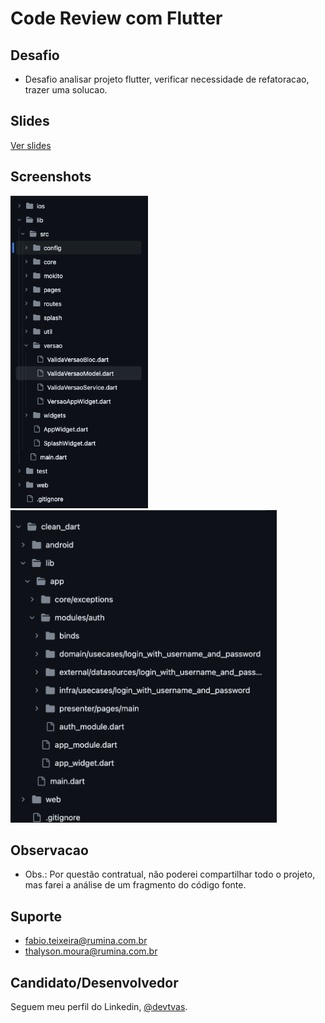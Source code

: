 <h1>Code Review com Flutter</h1>


## Desafio
- Desafio analisar projeto flutter, verificar necessidade de refatoracao, trazer uma solucao.

## Slides

[Ver slides](https://docs.google.com/presentation/d/1jOJKo_Mn_5G6YfviFJ4q1iwoK7koCRpNzniZVt2KYSM/edit?usp=sharing)

## Screenshots 

<img src="assets\readme_pj1.png" height="500em" /> 
<img src="assets\readme_pj2.png" height="500em" /> 


## Observacao
 - Obs.: Por questão contratual, não poderei compartilhar todo o projeto, mas farei a análise de um fragmento do código fonte.

## Suporte

- fabio.teixeira@rumina.com.br
- thalyson.moura@rumina.com.br

## Candidato/Desenvolvedor

Seguem meu perfil do Linkedin, [@devtvas](https://www.linkedin.com/in/devtvas/).